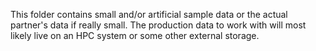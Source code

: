 This folder contains small and/or artificial sample data or the actual
partner's data if really small. The production data to work with will most
likely live on an HPC system or some other external storage.
